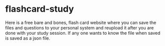 # flashcard-study
Here is a free bare and bones, flash card website where you can save the files and questions to your personal system and reupload it after you are done with your study session. If any one wants to know the file when saved is saved as a json file.
